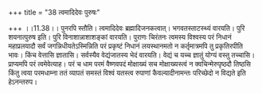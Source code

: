 +++
title = "38 त्वमादिदेवः पुरुषः"

+++
।।11.38।। पुनरपि स्तौति। त्वमादिदेवः ब्रह्मादिजनकत्वात्। भगवतस्ताटस्थ्यं
वारयति। पुरि शयनात्पुरुष इति। पुरि विनाशान्नाशाशङ्कां वारयति। पुराणः
चिरंतनः त्वमस्य विश्वस्य परं निधानं महाप्रलयादौ सर्वं
जगन्निधीयतेऽस्मिन्निति परं प्रकृष्टं निधानं लयस्थानमतो न कर्तृमात्रमपि
तु प्रकृतिरपीति भावः। किंच वेत्तासि ज्ञातासि। सर्वस्यैव वेद्यंजातस्य
भेदं वारयति। वेद्यं च यच्च ज्ञातुं योग्यं वस्तु तच्चासि। प्राप्यमपि परं
त्वमेवेत्याह। परं च धाम परमं वैष्णवपदं मोक्षाख्यं सच मोक्षाख्यस्त्वं न
क्वचिन्मेरुपृष्ठदौ तिष्ठसि किंतु त्वया परमधाम्ना ततं व्यापतं समस्तं
विश्वं यतस्त्व रुपाणां कैवल्यादीनामन्तः परिच्छेदो न विद्यते इति
हेऽनन्तरुप।
